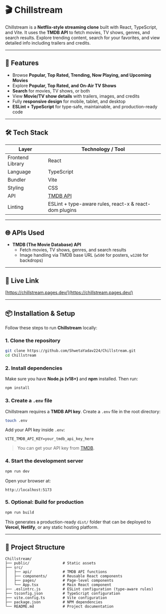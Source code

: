 # 🎬 Chillstream

Chillstream is a **Netflix-style streaming clone** built with React, TypeScript, and Vite. It uses the **TMDB API** to fetch movies, TV shows, genres, and search results. Explore trending content, search for your favorites, and view detailed info including trailers and credits.

---

## 🚀 Features

- Browse **Popular, Top Rated, Trending, Now Playing, and Upcoming Movies**  
- Explore **Popular, Top Rated, and On-Air TV Shows**  
- **Search** for movies, TV shows, or both  
- View **Movie/TV show details** with trailers, images, and credits  
- Fully **responsive design** for mobile, tablet, and desktop  
- **ESLint + TypeScript** for type-safe, maintainable, and production-ready code

---

## 🛠 Tech Stack

| Layer              | Technology / Tool           |
|-------------------|-----------------------------|
| Frontend Library   | React                       |
| Language           | TypeScript                  |
| Bundler            | Vite                        |
| Styling            | CSS                         |
| API                | [TMDB API](https://developer.themoviedb.org/) |
| Linting            | ESLint + type-aware rules, react-x & react-dom plugins |

---

## 🌐 APIs Used

- **TMDB (The Movie Database) API**  
  - Fetch movies, TV shows, genres, and search results  
  - Image handling via TMDB base URL (`w500` for posters, `w1280` for backdrops)

---

## 🔗 Live Link

[https://chillstream.pages.dev/](https://chillstream.pages.dev/)

---

## 📦 Installation & Setup

Follow these steps to run **Chillstream** locally:

### 1. Clone the repository

```bash
git clone https://github.com/ShwetaYadav224/Chillstream.git
cd Chillstream
````

### 2. Install dependencies

Make sure you have **Node.js (v18+)** and **npm** installed. Then run:

```bash
npm install
```

### 3. Create a `.env` file

Chillstream requires a **TMDB API key**. Create a `.env` file in the root directory:

```bash
touch .env
```

Add your API key inside `.env`:

```env
VITE_TMDB_API_KEY=your_tmdb_api_key_here
```

> You can get your API key from [TMDB](https://www.themoviedb.org/).

### 4. Start the development server

```bash
npm run dev
```

Open your browser at:

```
http://localhost:5173
```

### 5. Optional: Build for production

```bash
npm run build
```

This generates a production-ready `dist/` folder that can be deployed to **Vercel, Netlify**, or any static hosting platform.

---

## 📁 Project Structure

```
Chillstream/
├── public/               # Static assets
├── src/
│   ├── api/              # TMDB API functions
│   ├── components/       # Reusable React components
│   ├── pages/            # Page-level components
│   └── App.tsx           # Main React component
├── .eslintrc.js          # ESLint configuration (type-aware rules)
├── tsconfig.json         # TypeScript configuration
├── vite.config.ts        # Vite configuration
├── package.json          # NPM dependencies
└── README.md             # Project documentation
```



